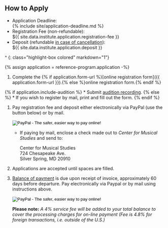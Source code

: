 ## How to Apply

* Application Deadline:
    <div>{% include site/application-deadline.md %}</div>
* Registration Fee (non-refundable):
    <div>${{ site.data.institute.application.registration-fee }}</div>
* Deposit (refundable [in case of cancellation](#cancellation-policy--refunds)):
    <div>${{ site.data.institute.application.deposit }}</div>

^
{: class="highlight-box colored" markdown="1"}

{% assign application = reference-program.application -%}
1. Complete the {% if application.form-url %}[online registration form]({{ application.form-url }}).{% else %}online registration form.{% endif %}

{% if application.include-audition %}
    * Submit [audition recording](mailto:music@amalfi-festival.org).
{% else %}
    * If you wish to register by mail, print and fill out the form.
{% endif %}

1. Pay registration fee and deposit either electronically via PayPal (use the button below) or by mail.

    <form action="https://www.paypal.com/cgi-bin/webscr" method="post" target="_top">
    <input type="hidden" name="cmd" value="_s-xclick">
    <input type="hidden" name="hosted_button_id" value="V3ERVBU7KJCZL">
    <input type="image" src="https://www.paypalobjects.com/en_US/i/btn/btn_paynowCC_LG.gif" border="0" name="submit" alt="PayPal - The safer, easier way to pay online!">
    <img alt="" border="0" src="https://www.paypalobjects.com/en_US/i/scr/pixel.gif" width="1" height="1">
    </form>

    * If paying by mail, enclose a check made out to *Center for Musical Studies* and send to:

        <div class="address">Center for Musical Studies<br/>
        724 Chesapeake Ave.<br/>
        Silver Spring, MD 20910</div>

1. Applications are accepted until spaces are filled.

1. [Balance of payment](#balance-of-payment) is due upon receipt of invoice, approximately 60 days before departure. Pay electronically via Paypal or by mail using instructions above.

    <form action="https://www.paypal.com/cgi-bin/webscr" method="post" target="_top">
    <input type="hidden" name="cmd" value="_s-xclick">
    <input type="hidden" name="hosted_button_id" value="V3ERVBU7KJCZL">
    <input type="image" src="https://www.paypalobjects.com/en_US/i/btn/btn_paynowCC_LG.gif" border="0" name="submit" alt="PayPal - The safer, easier way to pay online!">
    <img alt="" border="0" src="https://www.paypalobjects.com/en_US/i/scr/pixel.gif" width="1" height="1">
    </form>

    **Please note:** *A 4% service fee will be added to your total balance to cover the processing charges for on-line payment (Fee is 4.8% for foreign transactions, i.e. outside of the U.S.)*